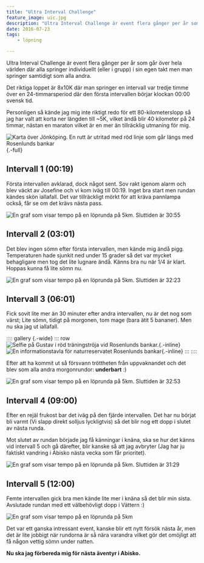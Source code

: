 ```yaml
---
title: "Ultra Interval Challenge"
feature_image: uic.jpg
description: "Ultra Interval Challenge är event flera gånger per år som går över hela världen där alla springer individuellt (eller i grupp) i sin egen…"
date: 2016-07-23
tags:
    - löpning

---
```


Ultra Interval Challenge är event flera gånger per år som går över hela världen där alla springer individuellt (eller i grupp) i sin egen takt men man springer samtidigt som alla andra.

Det riktiga loppet är 8x10K där man springer en intervall var tredje timme över en 24-timmarsperiod där den första intervallen börjar klockan 00:00 svensk tid.

Personligen så kände jag mig inte riktigt redo för ett 80-kilometerslopp så jag har valt att korta ner längden till ~5K, vilket ändå blir 40 kilometer på 24 timmar, nästan en maraton vilket är en mer än tillräcklig utmaning för mig.

![Karta över Jönköping. En rutt är utritad med röd linje som går längs med Rosenlunds bankar](chrome_2016-07-23_03-53-17.png){.-full}

## Intervall 1 (00:19)

Första intervallen avklarad, dock något sent. Sov rakt igenom alarm och blev väckt av Josefine och vi kom iväg till 00:19. Inget bra start men rundan kändes skön iallafall. Det var tillräckligt mörkt för att kräva pannlampa också, får se om det krävs nästa pass.

![En graf som visar tempo på en löprunda på 5km. Sluttiden är 30:55](chrome_2016-07-23_01-00-49.png)

## Intervall 2 (03:01)

Det blev ingen sömn efter första intervallen, men kände mig ändå pigg. Temperaturen hade sjunkit ned under 15 grader så det var mycket behagligare men tog det lite lugnare ändå. Känns bra nu när 1/4 är klart. Hoppas kunna få lite sömn nu.

![En graf som visar tempo på en löprunda på 5km. Sluttiden är 32:23](chrome_2016-07-23_03-50-00.png)

## Intervall 3 (06:01)

Fick sovit lite mer än 30 minuter efter andra intervallen, nu är det nog som värst; Lite sömn, tidigt på morgonen, tom mage (bara ätit 5 bananer). Men nu ska jag ut iallafall.

:::: gallery {.-wide}
::: row
![Selfie på Gustav i röd träningströja vid Rosenlunds bankar.](Gustav-Lindqvist_2016-07-23_0102.jpg){.-inline}
![En informationstavla för naturreservatet Rosenlunds bankar](Gustav-Lindqvist_2016-07-23_0101.jpg){.-inline}
:::
::::

Efter att ha kommit ut så försvann tröttheten från uppvaknandet och det blev som alla andra morgonrundor: **underbart** :)

![En graf som visar tempo på en löprunda på 5km. Sluttiden är 32:53](chrome_2016-07-23_06-59-51.png)


## Intervall 4 (09:00)

Efter en rejäl frukost bar det iväg på den fjärde intervallen. Det har nu börjat bli varmt (Vi slapp direkt solljus lyckligtvis) så det blir nog ett dopp i slutet av nästa runda.

Mot slutet av rundan började jag få känningar i knäna, ska se hur det känns vid intervall 5 och gå därefter, blir kanske så att jag avbryter (Jag har ju faktiskt vandring i Abisko nästa vecka som får prioritet).

![En graf som visar tempo på en löprunda på 5km. Sluttiden är 31:29](chrome_2016-07-23_09-47-00.png)

## Intervall 5 (12:00)

Femte intervallen gick bra men kände lite mer i knäna så det blir min sista. Avslutade rundan med ett välbehövligt dopp i Vättern :)

![En graf som visar tempo på en löprunda på 5km](chrome_2016-07-23_13-08-45.png)

Det var ett ganska intressant event, kanske blir ett nytt försök nästa år, men det är lite jobbigt när rundorna är så nära varandra vilket gör det omöjligt att få någon vettig sömn under natten.

**Nu ska jag förbereda mig för nästa äventyr i Abisko.**
